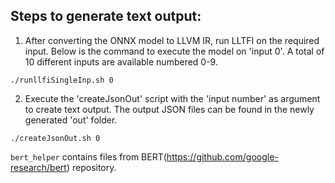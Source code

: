 ## Steps to generate text output: 
1. After converting the ONNX model to LLVM IR, run LLTFI on the required input. Below is the command to execute the model on 'input 0'. A total of 10 different inputs are available numbered 0-9.
```
./runllfiSingleInp.sh 0
```

2. Execute the 'createJsonOut' script with the 'input number' as argument to create text output. The output JSON files can be found in the newly generated 'out' folder.
```
./createJsonOut.sh 0
```

`bert_helper` contains files from BERT(https://github.com/google-research/bert) repository.
